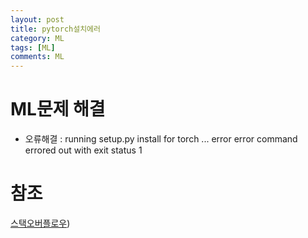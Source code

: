 ```yaml
---
layout: post
title: pytorch설치에러
category: ML
tags: [ML]
comments: ML
---
```


# ML문제 해결

- 오류해결 : 
running setup.py install for torch ... error error command errored out with exit status 1

# 참조

[스택오버플로우](https://superuser.com/questions/1471947/unable-to-install-pytorch-error-command-errored-out-with-exit-status-1))
